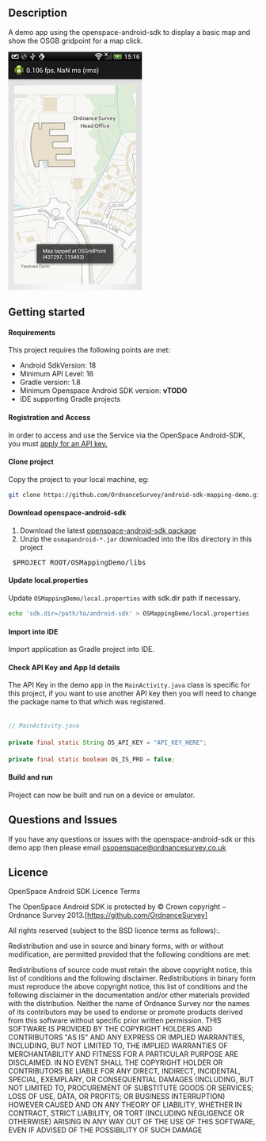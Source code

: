 Description
---

A demo app using the openspace-android-sdk to display a basic map and show the OSGB gridpoint for a map click.


![ScreenShot](https://github.com/OrdnanceSurvey/android-sdk-mapping-demo/raw/master/screenshot.png "Screenshot of demo app")


Getting started
---

#### Requirements

This project requires the following points are met:

- Android SdkVersion: 18
- Minimum API Level: 16
- Gradle version: 1.8
- Minimum Openspace Android SDK version: **vTODO**
- IDE supporting Gradle projects


#### Registration and Access

In order to access and use the Service via the OpenSpace Android-SDK, you must [apply for an API key.](https://github.com/OrdnanceSurvey/openspace-android-sdk#getting-started)

#### Clone project

Copy the project to your local machine, eg:

```bash
git clone https://github.com/OrdnanceSurvey/android-sdk-mapping-demo.git
```

#### Download openspace-android-sdk

1. Download the latest [openspace-android-sdk package](http://www.ordnancesurvey.co.uk/oswebsite/web-services/os-openspace/android-sdk.html)
2. Unzip the `osmapandroid-*.jar` downloaded into the libs directory in this project
<pre>
 $PROJECT_ROOT/OSMappingDemo/libs
</pre>


#### Update local.properties

Update `OSMappingDemo/local.properties` with sdk.dir path if necessary.

```bash
echo 'sdk.dir=/path/to/android-sdk' > OSMappingDemo/local.properties
```

#### Import into IDE

Import application as Gradle project into IDE.


#### Check API Key and App Id details

The API Key in the demo app in the `MainActivity.java` class is specific for this project, if you want to use another API key then you will need to change the package name to that which was registered.

```java

// MainActivity.java

private final static String OS_API_KEY = "API_KEY_HERE";

private final static boolean OS_IS_PRO = false;

```

#### Build and run

Project can now be built and run on a device or emulator.


Questions and Issues
-------

If you have any questions or issues with the openspace-android-sdk or this demo app then please email osopenspace@ordnancesurvey.co.uk


Licence
-------

OpenSpace Android SDK Licence Terms

The OpenSpace Android SDK is protected by © Crown copyright – Ordnance Survey 2013.[https://github.com/OrdnanceSurvey]

All rights reserved (subject to the BSD licence terms as follows):.

Redistribution and use in source and binary forms, with or without modification, are permitted provided that the following conditions are met:

Redistributions of source code must retain the above copyright notice, this list of conditions and the following disclaimer.
Redistributions in binary form must reproduce the above copyright notice, this list of conditions and the following disclaimer in the documentation and/or other materials provided with the distribution.
Neither the name of Ordnance Survey nor the names of its contributors may be used to endorse or promote products derived from this software without specific prior written permission.
THIS SOFTWARE IS PROVIDED BY THE COPYRIGHT HOLDERS AND CONTRIBUTORS "AS IS" AND ANY EXPRESS OR IMPLIED WARRANTIES, INCLUDING, BUT NOT LIMITED TO, THE IMPLIED WARRANTIES OF MERCHANTABILITY AND FITNESS FOR A PARTICULAR PURPOSE ARE DISCLAIMED. IN NO EVENT SHALL THE COPYRIGHT HOLDER OR CONTRIBUTORS BE LIABLE FOR ANY DIRECT, INDIRECT, INCIDENTAL, SPECIAL, EXEMPLARY, OR CONSEQUENTIAL DAMAGES (INCLUDING, BUT NOT LIMITED TO, PROCUREMENT OF SUBSTITUTE GOODS OR SERVICES; LOSS OF USE, DATA, OR PROFITS; OR BUSINESS INTERRUPTION) HOWEVER CAUSED AND ON ANY THEORY OF LIABILITY, WHETHER IN CONTRACT, STRICT LIABILITY, OR TORT (INCLUDING NEGLIGENCE OR OTHERWISE) ARISING IN ANY WAY OUT OF THE USE OF THIS SOFTWARE, EVEN IF ADVISED OF THE POSSIBILITY OF SUCH DAMAGE

